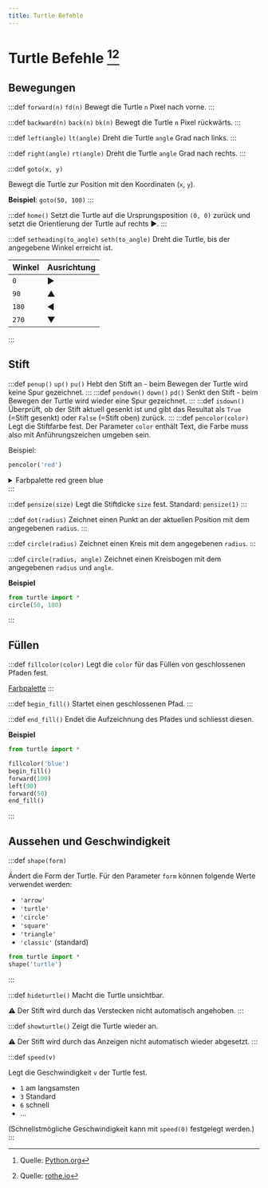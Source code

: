 ```yaml
---
title: Turtle Befehle
---
```

# Turtle Befehle [^1][^2]

## Bewegungen

:::def `forward(n)` `fd(n)`
Bewegt die Turtle `n` Pixel nach vorne.
:::

:::def `backward(n)` `back(n)` `bk(n)`
Bewegt die Turtle `n` Pixel rückwärts.
:::

:::def `left(angle)` `lt(angle)`
Dreht die Turtle `angle` Grad nach links.
:::

:::def `right(angle)` `rt(angle)`
Dreht die Turtle `angle` Grad nach rechts.
:::

:::def `goto(x, y)` <div id="goto"></div>
Bewegt die Turtle zur Position mit den Koordinaten (`x`, `y`).

**Beispiel**: `goto(50, 100)`
:::

:::def `home()`
Setzt die Turtle auf die Ursprungsposition `(0, 0)` zurück und setzt die Orientierung der Turtle auf rechts ▶️.
:::

:::def `setheading(to_angle)` `seth(to_angle)`
Dreht die Turtle, bis der angegebene Winkel erreicht ist.

<div className="small-table">

| Winkel | Ausrichtung |
| :----- | :---------- |
| `0`    | ▶️           |
| `90`   | ▲           |
| `180`  | ◀️           |
| `270`  | ▼           |

</div>
:::

## Stift

:::def `penup()` `up()` `pu()`
Hebt den Stift an - beim Bewegen der Turtle wird keine Spur gezeichnet.
:::
:::def `pendown()` `down()` `pd()`
Senkt den Stift - beim Bewegen der Turtle wird wieder eine Spur gezeichnet.
:::
:::def `isdown()`
Überprüft, ob der Stift aktuell gesenkt ist und gibt das Resultat als `True` (=Stift gesenkt) oder `False` (=Stift oben) zurück.
:::
:::def `pencolor(color)`
Legt die Stiftfarbe fest. Der Parameter `color` enthält Text, die Farbe muss also mit Anführungszeichen umgeben sein.

Beispiel:

```py
pencolor('red') 
```

<details><summary>Farbpalette <span className="color-badge red">red</span> <span className="color-badge green">green</span> <span className="color-badge blue">blue</span></summary>
<div className="small-table no-table-header">

|             |                                                                                 |
| :---------- | :------------------------------------------------------------------------------ |
| `yellow`    | <div style={{width: '8em', height: '1em', backgroundColor: 'yellow'}}></div>    |
| `gold`      | <div style={{width: '8em', height: '1em', backgroundColor: 'gold'}}></div>      |
| `orange`    | <div style={{width: '8em', height: '1em', backgroundColor: 'orange'}}></div>    |
| `red`       | <div style={{width: '8em', height: '1em', backgroundColor: 'red'}}></div>       |
| `maroon`    | <div style={{width: '8em', height: '1em', backgroundColor: 'maroon'}}></div>    |
| `violet`    | <div style={{width: '8em', height: '1em', backgroundColor: 'violet'}}></div>    |
| `magenta`   | <div style={{width: '8em', height: '1em', backgroundColor: 'magenta'}}></div>   |
| `purple`    | <div style={{width: '8em', height: '1em', backgroundColor: 'purple'}}></div>    |
| `navy`      | <div style={{width: '8em', height: '1em', backgroundColor: 'navy'}}></div>      |
| `blue`      | <div style={{width: '8em', height: '1em', backgroundColor: 'blue'}}></div>      |
| `skyblue`   | <div style={{width: '8em', height: '1em', backgroundColor: 'skyblue'}}></div>   |
| `cyan`      | <div style={{width: '8em', height: '1em', backgroundColor: 'cyan'}}></div>      |
| `turquoise` | <div style={{width: '8em', height: '1em', backgroundColor: 'turquoise'}}></div> |
| `lawngreen` | <div style={{width: '8em', height: '1em', backgroundColor: 'lawngreen'}}></div> |
| `green`     | <div style={{width: '8em', height: '1em', backgroundColor: 'green'}}></div>     |
| `darkgreen` | <div style={{width: '8em', height: '1em', backgroundColor: 'darkgreen'}}></div> |
| `chocolate` | <div style={{width: '8em', height: '1em', backgroundColor: 'chocolate'}}></div> |
| `brown`     | <div style={{width: '8em', height: '1em', backgroundColor: 'brown'}}></div>     |
| `black`     | <div style={{width: '8em', height: '1em', backgroundColor: 'black'}}></div>     |
| `gray`      | <div style={{width: '8em', height: '1em', backgroundColor: 'gray'}}></div>      |
| `white`     | <div style={{width: '8em', height: '1em', backgroundColor: 'white'}}></div>     |

</div>
</details>
:::

:::def `pensize(size)`
Legt die Stiftdicke `size` fest. Standard: `pensize(1)`
:::

:::def `dot(radius)`
Zeichnet einen Punkt an der aktuellen Position mit dem angegebenen `radius`.
:::

:::def `circle(radius)`
Zeichnet einen Kreis mit dem angegebenen `radius`.
:::

:::def `circle(radius, angle)`
Zeichnet einen Kreisbogen mit dem angegebenen `radius` und `angle`.

**Beispiel**

```py live_py slim
from turtle import *
circle(50, 180) 
```

:::

## Füllen

:::def `fillcolor(color)`
Legt die `color` für das Füllen von geschlossenen Pfaden fest.

[Farbpalette](#stift)
:::

:::def `begin_fill()`
Startet einen geschlossenen Pfad.
:::

:::def `end_fill()`
Endet die Aufzeichnung des Pfades und schliesst diesen.

**Beispiel**

```py live_py slim
from turtle import *

fillcolor('blue')
begin_fill()
forward(100)
left(90)
forward(50)
end_fill() 
```

:::

## Aussehen und Geschwindigkeit

:::def `shape(form)`

Ändert die Form der Turtle. Für den Parameter `form` können folgende Werte verwendet werden:

- `'arrow'`
- `'turtle'`
- `'circle'`
- `'square'`
- `'triangle'`
- `'classic'` (standard)

```py live_py slim
from turtle import *
shape('turtle') 
```

:::

:::def `hideturtle()`
Macht die Turtle unsichtbar.

⚠️ Der Stift wird durch das Verstecken nicht automatisch angehoben.
:::

:::def `showturtle()`
Zeigt die Turtle wieder an.

⚠️ Der Stift wird durch das Anzeigen nicht automatisch wieder abgesetzt.
:::

:::def `speed(v)`

Legt die Geschwindigkeit `v` der Turtle fest.

- `1` am langsamsten
- `3` Standard
- `6` schnell
- ...

(Schnellstmögliche Geschwindigkeit kann mit `speed(0)` festgelegt werden.)
:::

[^1]: Quelle: [Python.org](https://docs.python.org/3/library/turtle.html)
[^2]: Quelle: [rothe.io](https://rothe.io/?b=prog1&p=102461)
